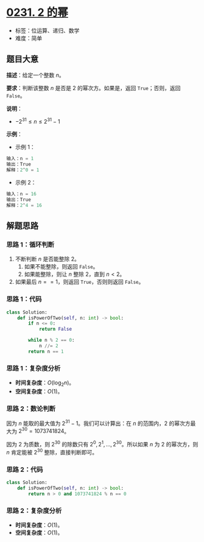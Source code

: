 # [0231. 2 的幂](https://leetcode.cn/problems/power-of-two/)

- 标签：位运算、递归、数学
- 难度：简单

## 题目大意

**描述**：给定一个整数 $n$。

**要求**：判断该整数 $n$ 是否是 $2$ 的幂次方。如果是，返回 `True`；否则，返回 `False`。

**说明**：

- $-2^{31} \le n \le 2^{31} - 1$

**示例**：

- 示例 1：

```Python
输入：n = 1
输出：True
解释：2^0 = 1
```

- 示例 2：

```Python
输入：n = 16
输出：True
解释：2^4 = 16
```

## 解题思路

### 思路 1：循环判断

1. 不断判断 $n$ 是否能整除 $2$。
   1. 如果不能整除，则返回 `False`。
   2. 如果能整除，则让 $n$ 整除 $2$，直到 $n < 2$。
2. 如果最后 $n == 1$，则返回 `True`，否则则返回 `False`。

### 思路 1：代码

```Python
class Solution:
    def isPowerOfTwo(self, n: int) -> bool:
        if n <= 0:
            return False

        while n % 2 == 0:
            n //= 2
        return n == 1
```

### 思路 1：复杂度分析

- **时间复杂度**：$O(\log_2 n)$。
- **空间复杂度**：$O(1)$。

### 思路 2：数论判断

因为 $n$ 能取的最大值为 $2^{31}-1$。我们可以计算出：在 $n$ 的范围内，$2$ 的幂次方最大为 $2^{30} = 1073741824$。

因为 $2$ 为质数，则 $2^{30}$ 的除数只有 $2^0, 2^1, …, 2^{30}$。所以如果 $n$ 为 $2$ 的幂次方，则 $n$ 肯定能被 $2^{30}$ 整除，直接判断即可。

### 思路 2：代码

```Python
class Solution:
    def isPowerOfTwo(self, n: int) -> bool:
        return n > 0 and 1073741824 % n == 0
```

### 思路 2：复杂度分析

- **时间复杂度**：$O(1)$。
- **空间复杂度**：$O(1)$。

